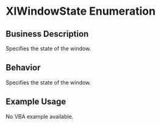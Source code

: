 # XlWindowState Enumeration

## Business Description
Specifies the state of the window.

## Behavior
Specifies the state of the window.

## Example Usage
No VBA example available.
